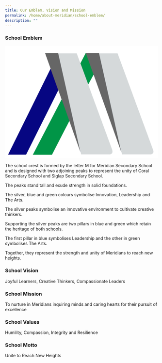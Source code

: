 ```yaml
---
title: Our Emblem, Vision and Mission
permalink: /home/about-meridian/school-emblem/
description: ""
---
```


### School Emblem


![](/images/Homepage%20and%20Logos/School%20Logo.png)

The school crest is formed by the letter M for Meridian Secondary School and is designed with two adjoining peaks to represent the unity of Coral Secondary School and Siglap Secondary School.

The peaks stand tall and exude strength in solid foundations.

The silver, blue and green colours symbolise Innovation, Leadership and The Arts.  

The silver peaks symbolise an innovative environment to cultivate creative thinkers.

Supporting the silver peaks are two pillars in blue and green which retain the heritage of both schools.

The first pillar in blue symbolises Leadership and the other in green symbolises The Arts.

Together, they represent the strength and unity of Meridians to reach new heights.

### School Vision

Joyful Learners, Creative Thinkers, Compassionate Leaders

### School Mission

To nurture in Meridians inquiring minds and caring hearts for their pursuit of excellence

### School Values

Humility, Compassion, Integrity and Resilience

### School Motto

Unite to Reach New Heights